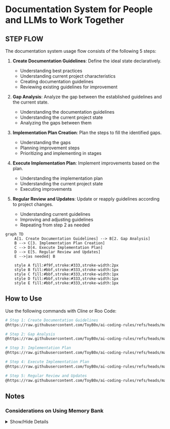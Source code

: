 # Documentation System for People and LLMs to Work Together

## STEP FLOW

The documentation system usage flow consists of the following 5 steps:

1. **Create Documentation Guidelines**: Define the ideal state declaratively.
   - Understanding best practices
   - Understanding current project characteristics
   - Creating documentation guidelines
   - Reviewing existing guidelines for improvement

2. **Gap Analysis**: Analyze the gap between the established guidelines and the current state.
   - Understanding the documentation guidelines
   - Understanding the current project state
   - Analyzing the gaps between them

3. **Implementation Plan Creation**: Plan the steps to fill the identified gaps.
   - Understanding the gaps
   - Planning improvement steps
   - Prioritizing and implementing in stages

4. **Execute Implementation Plan**: Implement improvements based on the plan.
   - Understanding the implementation plan
   - Understanding the current project state
   - Executing improvements

5. **Regular Review and Updates**: Update or reapply guidelines according to project changes.
   - Understanding current guidelines
   - Improving and adjusting guidelines
   - Repeating from step 2 as needed

```mermaid
graph TD
    A[1. Create Documentation Guidelines] --> B[2. Gap Analysis]
    B --> C[3. Implementation Plan Creation]
    C --> D[4. Execute Implementation Plan]
    D --> E[5. Regular Review and Updates]
    E -->|as needed| B
    
    style A fill:#f9f,stroke:#333,stroke-width:2px
    style B fill:#bbf,stroke:#333,stroke-width:1px
    style C fill:#bbf,stroke:#333,stroke-width:1px
    style D fill:#bbf,stroke:#333,stroke-width:1px
    style E fill:#bbf,stroke:#333,stroke-width:1px
```

## How to Use

Use the following commands with Cline or Roo Code:

```bash
# Step 1: Create Documentation Guidelines
@https://raw.githubusercontent.com/ToyB0x/ai-coding-rules/refs/heads/main/Guideline.md Create documentation guidelines following Step 1

# Step 2: Gap Analysis
@https://raw.githubusercontent.com/ToyB0x/ai-coding-rules/refs/heads/main/Guideline.md Perform gap analysis between current state and guidelines following Step 2

# Step 3: Implementation Plan
@https://raw.githubusercontent.com/ToyB0x/ai-coding-rules/refs/heads/main/Guideline.md Create an implementation plan for documentation guidelines following Step 3

# Step 4: Execute Implementation Plan
@https://raw.githubusercontent.com/ToyB0x/ai-coding-rules/refs/heads/main/Guideline.md Execute the implementation plan following Step 4

# Step 5: Regular Review and Updates
@https://raw.githubusercontent.com/ToyB0x/ai-coding-rules/refs/heads/main/Guideline.md Perform regular review and updates of documentation guidelines following Step 5
```

## Notes

### Considerations on Using Memory Bank

<details>
<summary>Show/Hide Details</summary>

- Memory Bank consumes tokens, so its usage should be evaluated based on project requirements
- Regardless of Memory Bank usage, large document collections can exceed 100k tokens, making incremental access important
- Personal observations on Memory Bank files:
  - activeContext.md: Regular conversation context may be sufficient
  - decisionLog.md: Team decisions should be properly committed to repositories
  - productContext.md: Product overviews should be committed with human consensus rather than auto-generated
  - progress.md: Team progress should be documented in organized repositories
  - systemPatterns.md: System structures should be documented in organized repositories
- Semi-automated reflection documents might be useful when accumulated insights can be committed to system interactions
  - A potentially better approach: include response history in LLM commits and use CI to automatically generate weekly retrospectives and improvement PRs
</details>
